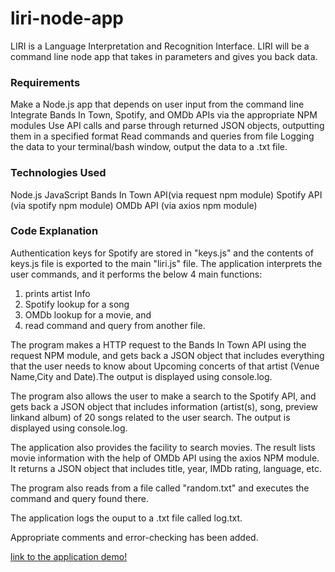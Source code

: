 # liri-node-app

LIRI is a Language Interpretation and Recognition Interface. LIRI will be a command line node app that takes in parameters and gives you back data.

### Requirements

Make a Node.js app that depends on user input from the command line
Integrate Bands In Town, Spotify, and OMDb APIs via the appropriate NPM modules
Use API calls and parse through returned JSON objects, outputting them in a specified format
Read commands and queries from file
Logging the data to your terminal/bash window, output the data to a .txt file.

### Technologies Used

Node.js
JavaScript
Bands In Town API(via request npm module)
Spotify API (via spotify npm module)
OMDb API (via axios npm module)

### Code Explanation

Authentication keys for Spotify are stored in "keys.js" and the contents of keys.js file is exported to the main "liri.js" file.
The application interprets the user commands, and it performs the below 4 main functions:
1. prints artist Info
2. Spotify lookup for a song
3. OMDb lookup for a movie, and
4. read command and query from another file.

The program  makes a HTTP request to the Bands In Town API using the request NPM module, and gets back a JSON object that includes everything that the user needs to know about Upcoming concerts of that artist (Venue Name,City and Date).The output is displayed using console.log.

The program also allows the user to make a search to the Spotify API, and gets back a JSON object that includes information (artist(s), song, preview linkand album) of 20 songs related to the user search. The output is displayed using console.log.

The application also provides the facility to search movies. The result lists movie information with the help of OMDb API using the axios NPM module. It returns a JSON object that includes title, year, IMDb rating, language, etc.

The program also reads from a file called "random.txt" and executes the command and query found there.

The application logs the ouput to a .txt file called log.txt.

Appropriate comments and error-checking has been added.

[link to the application demo!](https://youtu.be/HZgnf0JIsM8)
